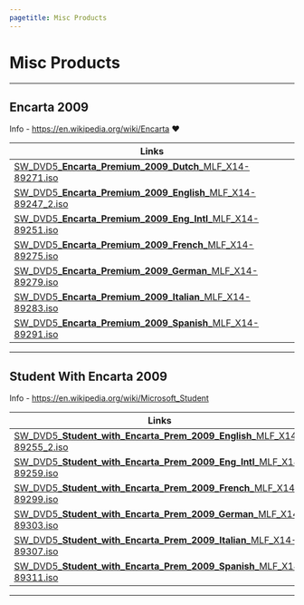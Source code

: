 ```yaml
---
pagetitle: Misc Products
---
```


# Misc Products

------------------------------------------------------------------------

## Encarta 2009 

Info - <https://en.wikipedia.org/wiki/Encarta> ❤️

| Links                                                                                                                                                  |
|--------------------------------------------------------------------------------------------------------------------------------------------------------|
| [SW_DVD5\_**Encarta_Premium_2009_Dutch**\_MLF_X14-89271.iso](https://drive.massgrave.dev/SW_DVD5_Encarta_Premium_2009_Dutch_MLF_X14-89271.iso)         |
| [SW_DVD5\_**Encarta_Premium_2009_English**\_MLF_X14-89247_2.iso](https://drive.massgrave.dev/SW_DVD5_Encarta_Premium_2009_English_MLF_X14-89247_2.iso) |
| [SW_DVD5\_**Encarta_Premium_2009_Eng_Intl**\_MLF_X14-89251.iso](https://drive.massgrave.dev/SW_DVD5_Encarta_Premium_2009_Eng_Intl_MLF_X14-89251.iso)   |
| [SW_DVD5\_**Encarta_Premium_2009_French**\_MLF_X14-89275.iso](https://drive.massgrave.dev/SW_DVD5_Encarta_Premium_2009_French_MLF_X14-89275.iso)       |
| [SW_DVD5\_**Encarta_Premium_2009_German**\_MLF_X14-89279.iso](https://drive.massgrave.dev/SW_DVD5_Encarta_Premium_2009_German_MLF_X14-89279.iso)       |
| [SW_DVD5\_**Encarta_Premium_2009_Italian**\_MLF_X14-89283.iso](https://drive.massgrave.dev/SW_DVD5_Encarta_Premium_2009_Italian_MLF_X14-89283.iso)     |
| [SW_DVD5\_**Encarta_Premium_2009_Spanish**\_MLF_X14-89291.iso](https://drive.massgrave.dev/SW_DVD5_Encarta_Premium_2009_Spanish_MLF_X14-89291.iso)     |

------------------------------------------------------------------------

## Student With Encarta 2009

Info - <https://en.wikipedia.org/wiki/Microsoft_Student>

| Links                                                                                                                                                                      |
|----------------------------------------------------------------------------------------------------------------------------------------------------------------------------|
| [SW_DVD5\_**Student_with_Encarta_Prem_2009_English**\_MLF_X14-89255_2.iso](https://drive.massgrave.dev/SW_DVD5_Student_with_Encarta_Prem_2009_English_MLF_X14-89255_2.iso) |
| [SW_DVD5\_**Student_with_Encarta_Prem_2009_Eng_Intl**\_MLF_X14-89259.iso](https://drive.massgrave.dev/SW_DVD5_Student_with_Encarta_Prem_2009_Eng_Intl_MLF_X14-89259.iso)   |
| [SW_DVD5\_**Student_with_Encarta_Prem_2009_French**\_MLF_X14-89299.iso](https://drive.massgrave.dev/SW_DVD5_Student_with_Encarta_Prem_2009_French_MLF_X14-89299.iso)       |
| [SW_DVD5\_**Student_with_Encarta_Prem_2009_German**\_MLF_X14-89303.iso](https://drive.massgrave.dev/SW_DVD5_Student_with_Encarta_Prem_2009_German_MLF_X14-89303.iso)       |
| [SW_DVD5\_**Student_with_Encarta_Prem_2009_Italian**\_MLF_X14-89307.iso](https://drive.massgrave.dev/SW_DVD5_Student_with_Encarta_Prem_2009_Italian_MLF_X14-89307.iso)     |
| [SW_DVD5\_**Student_with_Encarta_Prem_2009_Spanish**\_MLF_X14-89311.iso](https://drive.massgrave.dev/SW_DVD5_Student_with_Encarta_Prem_2009_Spanish_MLF_X14-89311.iso)     |

------------------------------------------------------------------------
